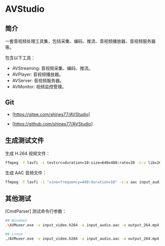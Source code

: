 # AVStudio

## 简介

一套音视频处理工具集，包括采集、编码、推流、音视频播放器、音视频服务器等。

包含以下工具：

- AVStreaming: 音视频采集、编码、推流。
- AVPlayer: 音视频播放器。
- AVServer: 音视频服务器。
- AVMonitor: 视频监控管理。

## Git

- [https://gitee.com/shines77/AVStudio]

- [https://github.com/shines77/AVStudio]

## 生成测试文件

生成 H.264 视频文件：

```bash
ffmpeg -f lavfi -i testsrc=duration=10:size=640x480:rate=30 -c:v libx264 -pix_fmt yuv420p input_video.h264
```

生成 AAC 音频文件：

```bash
ffmpeg -f lavfi -i "sine=frequency=440:duration=10" -c:a aac input_audio.aac
```

## 其他测试

[CmdParser] 测试命令行参数：

```bash
## Windows
.\AVMuxer.exe -v input_video.h264 -a input_audio.aac -o output_264.mp4

## Linux
./AVMuxer.exe -v input_video.h264 -a input_audio.aac -o output_264.mp4
```
